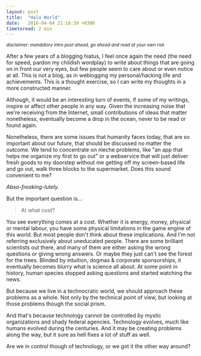 ```yaml
---
layout: post
title:  "Halo World"
date:   2016-04-04 21:16:39 +0300
timetoread: 2 min
---
```


<small><em>disclaimer: mandatory intro post ahead, go ahead and read at your own risk</em></small>

After a few years of a blogging hiatus, I feel once again the need (the need for
speed, pardon my childish wordplay) to write about things that are going on in
front our very eyes, but few people seem to care about or even notice at all.
This is not a blog, as in weblogging my personal/hacking life and achievements.
This is a thought exercise, so I can write my thoughts in a more constructed
manner.

Although, it would be an interesting turn of events, if some of my writings,
inspire or affect other people in any way. Given the increasing noise that we're
receiving from the Internet, small contributions of ideas that matter
nonetheless, eventually become a drop in the ocean, never to be read or found
again.

Nonetheless, there are some issues that humanity faces today, that are so
important about our future, that should be discussed no matter the outcome. We
tend to concentrate on nieche problems, like "an app that helps me organize my
first to go out" or a webservice that will just deliver fresh goods to my
doorstep without me getting off my screen-based life and go out, walk three
blocks to the supermarket. Does this sound convenient to me?

*Abso-freaking-lutely*.

But the important question is...

> At what cost?

You see everything comes at a cost. Whether it is energy, money, physical or
mental labour, you have some physical limitations in the game engine of this
world. But most people don't think about these implications. And I'm not
referring exclusively about uneducated people. There are some brilliant
scientists out there, and many of them are either asking the wrong questions
or giving wrong answers. Or maybe they just can't see the forest for the trees.
Blinded by intuition, dogmas & corporate sponsorships, it eventually becomes
blurry what is science all about. At some point in history, human species stopped
asking questions and started watching the news.

But because we live in a technocratic world, we should approach these problems
as a whole. Not only by the technical point of view, but looking at those
problems though the social prism.

And that's because technology cannot be controlled by mystic organizations and shady
federal agencies. Technology evolves, much like humans evolved during the
centuries. And it may be creating problems along the way, but it sure
as hell fixes a lot of stuff as well.

Are we in control though of technology, or we got it the other way around?


